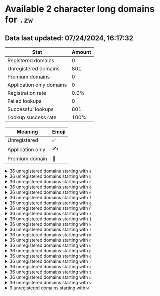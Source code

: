 # Available 2 character long domains for `.zw`

## Data last updated: 07/24/2024, 16:17:32

|Stat|Amount|
|--|--|
|Registered domains|0|
|Unregistered domains|801|
|Premium domains|0|
|Application only domains|0|
|Registration rate|0.0%|
|Failed lookups|0|
|Successful lookups|801|
|Lookup success rate|100%|


|Meaning|Emoji|
|--|--|
|Unregistered|:white_check_mark:|
|Application only|:writing_hand:|
|Premium domain|:gem:|

<details>
<summary>36 unregistered domains starting with <bold><code>a</code></bold></summary>

|Type|Domain|
|--|--|
|:white_check_mark:|`a0.zw`|
|:white_check_mark:|`a1.zw`|
|:white_check_mark:|`a2.zw`|
|:white_check_mark:|`a3.zw`|
|:white_check_mark:|`a4.zw`|
|:white_check_mark:|`a5.zw`|
|:white_check_mark:|`a6.zw`|
|:white_check_mark:|`a7.zw`|
|:white_check_mark:|`a8.zw`|
|:white_check_mark:|`a9.zw`|
|:white_check_mark:|`aa.zw`|
|:white_check_mark:|`ab.zw`|
|:white_check_mark:|`ac.zw`|
|:white_check_mark:|`ad.zw`|
|:white_check_mark:|`ae.zw`|
|:white_check_mark:|`af.zw`|
|:white_check_mark:|`ag.zw`|
|:white_check_mark:|`ah.zw`|
|:white_check_mark:|`ai.zw`|
|:white_check_mark:|`aj.zw`|
|:white_check_mark:|`ak.zw`|
|:white_check_mark:|`al.zw`|
|:white_check_mark:|`am.zw`|
|:white_check_mark:|`an.zw`|
|:white_check_mark:|`ao.zw`|
|:white_check_mark:|`ap.zw`|
|:white_check_mark:|`aq.zw`|
|:white_check_mark:|`ar.zw`|
|:white_check_mark:|`as.zw`|
|:white_check_mark:|`at.zw`|
|:white_check_mark:|`au.zw`|
|:white_check_mark:|`av.zw`|
|:white_check_mark:|`aw.zw`|
|:white_check_mark:|`ax.zw`|
|:white_check_mark:|`ay.zw`|
|:white_check_mark:|`az.zw`|
</details>
<details>
<summary>36 unregistered domains starting with <bold><code>b</code></bold></summary>

|Type|Domain|
|--|--|
|:white_check_mark:|`b0.zw`|
|:white_check_mark:|`b1.zw`|
|:white_check_mark:|`b2.zw`|
|:white_check_mark:|`b3.zw`|
|:white_check_mark:|`b4.zw`|
|:white_check_mark:|`b5.zw`|
|:white_check_mark:|`b6.zw`|
|:white_check_mark:|`b7.zw`|
|:white_check_mark:|`b8.zw`|
|:white_check_mark:|`b9.zw`|
|:white_check_mark:|`ba.zw`|
|:white_check_mark:|`bb.zw`|
|:white_check_mark:|`bc.zw`|
|:white_check_mark:|`bd.zw`|
|:white_check_mark:|`be.zw`|
|:white_check_mark:|`bf.zw`|
|:white_check_mark:|`bg.zw`|
|:white_check_mark:|`bh.zw`|
|:white_check_mark:|`bi.zw`|
|:white_check_mark:|`bj.zw`|
|:white_check_mark:|`bk.zw`|
|:white_check_mark:|`bl.zw`|
|:white_check_mark:|`bm.zw`|
|:white_check_mark:|`bn.zw`|
|:white_check_mark:|`bo.zw`|
|:white_check_mark:|`bp.zw`|
|:white_check_mark:|`bq.zw`|
|:white_check_mark:|`br.zw`|
|:white_check_mark:|`bs.zw`|
|:white_check_mark:|`bt.zw`|
|:white_check_mark:|`bu.zw`|
|:white_check_mark:|`bv.zw`|
|:white_check_mark:|`bw.zw`|
|:white_check_mark:|`bx.zw`|
|:white_check_mark:|`by.zw`|
|:white_check_mark:|`bz.zw`|
</details>
<details>
<summary>36 unregistered domains starting with <bold><code>c</code></bold></summary>

|Type|Domain|
|--|--|
|:white_check_mark:|`c0.zw`|
|:white_check_mark:|`c1.zw`|
|:white_check_mark:|`c2.zw`|
|:white_check_mark:|`c3.zw`|
|:white_check_mark:|`c4.zw`|
|:white_check_mark:|`c5.zw`|
|:white_check_mark:|`c6.zw`|
|:white_check_mark:|`c7.zw`|
|:white_check_mark:|`c8.zw`|
|:white_check_mark:|`c9.zw`|
|:white_check_mark:|`ca.zw`|
|:white_check_mark:|`cb.zw`|
|:white_check_mark:|`cc.zw`|
|:white_check_mark:|`cd.zw`|
|:white_check_mark:|`ce.zw`|
|:white_check_mark:|`cf.zw`|
|:white_check_mark:|`cg.zw`|
|:white_check_mark:|`ch.zw`|
|:white_check_mark:|`ci.zw`|
|:white_check_mark:|`cj.zw`|
|:white_check_mark:|`ck.zw`|
|:white_check_mark:|`cl.zw`|
|:white_check_mark:|`cm.zw`|
|:white_check_mark:|`cn.zw`|
|:white_check_mark:|`co.zw`|
|:white_check_mark:|`cp.zw`|
|:white_check_mark:|`cq.zw`|
|:white_check_mark:|`cr.zw`|
|:white_check_mark:|`cs.zw`|
|:white_check_mark:|`ct.zw`|
|:white_check_mark:|`cu.zw`|
|:white_check_mark:|`cv.zw`|
|:white_check_mark:|`cw.zw`|
|:white_check_mark:|`cx.zw`|
|:white_check_mark:|`cy.zw`|
|:white_check_mark:|`cz.zw`|
</details>
<details>
<summary>36 unregistered domains starting with <bold><code>d</code></bold></summary>

|Type|Domain|
|--|--|
|:white_check_mark:|`d0.zw`|
|:white_check_mark:|`d1.zw`|
|:white_check_mark:|`d2.zw`|
|:white_check_mark:|`d3.zw`|
|:white_check_mark:|`d4.zw`|
|:white_check_mark:|`d5.zw`|
|:white_check_mark:|`d6.zw`|
|:white_check_mark:|`d7.zw`|
|:white_check_mark:|`d8.zw`|
|:white_check_mark:|`d9.zw`|
|:white_check_mark:|`da.zw`|
|:white_check_mark:|`db.zw`|
|:white_check_mark:|`dc.zw`|
|:white_check_mark:|`dd.zw`|
|:white_check_mark:|`de.zw`|
|:white_check_mark:|`df.zw`|
|:white_check_mark:|`dg.zw`|
|:white_check_mark:|`dh.zw`|
|:white_check_mark:|`di.zw`|
|:white_check_mark:|`dj.zw`|
|:white_check_mark:|`dk.zw`|
|:white_check_mark:|`dl.zw`|
|:white_check_mark:|`dm.zw`|
|:white_check_mark:|`dn.zw`|
|:white_check_mark:|`do.zw`|
|:white_check_mark:|`dp.zw`|
|:white_check_mark:|`dq.zw`|
|:white_check_mark:|`dr.zw`|
|:white_check_mark:|`ds.zw`|
|:white_check_mark:|`dt.zw`|
|:white_check_mark:|`du.zw`|
|:white_check_mark:|`dv.zw`|
|:white_check_mark:|`dw.zw`|
|:white_check_mark:|`dx.zw`|
|:white_check_mark:|`dy.zw`|
|:white_check_mark:|`dz.zw`|
</details>
<details>
<summary>36 unregistered domains starting with <bold><code>e</code></bold></summary>

|Type|Domain|
|--|--|
|:white_check_mark:|`e0.zw`|
|:white_check_mark:|`e1.zw`|
|:white_check_mark:|`e2.zw`|
|:white_check_mark:|`e3.zw`|
|:white_check_mark:|`e4.zw`|
|:white_check_mark:|`e5.zw`|
|:white_check_mark:|`e6.zw`|
|:white_check_mark:|`e7.zw`|
|:white_check_mark:|`e8.zw`|
|:white_check_mark:|`e9.zw`|
|:white_check_mark:|`ea.zw`|
|:white_check_mark:|`eb.zw`|
|:white_check_mark:|`ec.zw`|
|:white_check_mark:|`ed.zw`|
|:white_check_mark:|`ee.zw`|
|:white_check_mark:|`ef.zw`|
|:white_check_mark:|`eg.zw`|
|:white_check_mark:|`eh.zw`|
|:white_check_mark:|`ei.zw`|
|:white_check_mark:|`ej.zw`|
|:white_check_mark:|`ek.zw`|
|:white_check_mark:|`el.zw`|
|:white_check_mark:|`em.zw`|
|:white_check_mark:|`en.zw`|
|:white_check_mark:|`eo.zw`|
|:white_check_mark:|`ep.zw`|
|:white_check_mark:|`eq.zw`|
|:white_check_mark:|`er.zw`|
|:white_check_mark:|`es.zw`|
|:white_check_mark:|`et.zw`|
|:white_check_mark:|`eu.zw`|
|:white_check_mark:|`ev.zw`|
|:white_check_mark:|`ew.zw`|
|:white_check_mark:|`ex.zw`|
|:white_check_mark:|`ey.zw`|
|:white_check_mark:|`ez.zw`|
</details>
<details>
<summary>36 unregistered domains starting with <bold><code>f</code></bold></summary>

|Type|Domain|
|--|--|
|:white_check_mark:|`f0.zw`|
|:white_check_mark:|`f1.zw`|
|:white_check_mark:|`f2.zw`|
|:white_check_mark:|`f3.zw`|
|:white_check_mark:|`f4.zw`|
|:white_check_mark:|`f5.zw`|
|:white_check_mark:|`f6.zw`|
|:white_check_mark:|`f7.zw`|
|:white_check_mark:|`f8.zw`|
|:white_check_mark:|`f9.zw`|
|:white_check_mark:|`fa.zw`|
|:white_check_mark:|`fb.zw`|
|:white_check_mark:|`fc.zw`|
|:white_check_mark:|`fd.zw`|
|:white_check_mark:|`fe.zw`|
|:white_check_mark:|`ff.zw`|
|:white_check_mark:|`fg.zw`|
|:white_check_mark:|`fh.zw`|
|:white_check_mark:|`fi.zw`|
|:white_check_mark:|`fj.zw`|
|:white_check_mark:|`fk.zw`|
|:white_check_mark:|`fl.zw`|
|:white_check_mark:|`fm.zw`|
|:white_check_mark:|`fn.zw`|
|:white_check_mark:|`fo.zw`|
|:white_check_mark:|`fp.zw`|
|:white_check_mark:|`fq.zw`|
|:white_check_mark:|`fr.zw`|
|:white_check_mark:|`fs.zw`|
|:white_check_mark:|`ft.zw`|
|:white_check_mark:|`fu.zw`|
|:white_check_mark:|`fv.zw`|
|:white_check_mark:|`fw.zw`|
|:white_check_mark:|`fx.zw`|
|:white_check_mark:|`fy.zw`|
|:white_check_mark:|`fz.zw`|
</details>
<details>
<summary>36 unregistered domains starting with <bold><code>g</code></bold></summary>

|Type|Domain|
|--|--|
|:white_check_mark:|`g0.zw`|
|:white_check_mark:|`g1.zw`|
|:white_check_mark:|`g2.zw`|
|:white_check_mark:|`g3.zw`|
|:white_check_mark:|`g4.zw`|
|:white_check_mark:|`g5.zw`|
|:white_check_mark:|`g6.zw`|
|:white_check_mark:|`g7.zw`|
|:white_check_mark:|`g8.zw`|
|:white_check_mark:|`g9.zw`|
|:white_check_mark:|`ga.zw`|
|:white_check_mark:|`gb.zw`|
|:white_check_mark:|`gc.zw`|
|:white_check_mark:|`gd.zw`|
|:white_check_mark:|`ge.zw`|
|:white_check_mark:|`gf.zw`|
|:white_check_mark:|`gg.zw`|
|:white_check_mark:|`gh.zw`|
|:white_check_mark:|`gi.zw`|
|:white_check_mark:|`gj.zw`|
|:white_check_mark:|`gk.zw`|
|:white_check_mark:|`gl.zw`|
|:white_check_mark:|`gm.zw`|
|:white_check_mark:|`gn.zw`|
|:white_check_mark:|`go.zw`|
|:white_check_mark:|`gp.zw`|
|:white_check_mark:|`gq.zw`|
|:white_check_mark:|`gr.zw`|
|:white_check_mark:|`gs.zw`|
|:white_check_mark:|`gt.zw`|
|:white_check_mark:|`gu.zw`|
|:white_check_mark:|`gv.zw`|
|:white_check_mark:|`gw.zw`|
|:white_check_mark:|`gx.zw`|
|:white_check_mark:|`gy.zw`|
|:white_check_mark:|`gz.zw`|
</details>
<details>
<summary>36 unregistered domains starting with <bold><code>h</code></bold></summary>

|Type|Domain|
|--|--|
|:white_check_mark:|`h0.zw`|
|:white_check_mark:|`h1.zw`|
|:white_check_mark:|`h2.zw`|
|:white_check_mark:|`h3.zw`|
|:white_check_mark:|`h4.zw`|
|:white_check_mark:|`h5.zw`|
|:white_check_mark:|`h6.zw`|
|:white_check_mark:|`h7.zw`|
|:white_check_mark:|`h8.zw`|
|:white_check_mark:|`h9.zw`|
|:white_check_mark:|`ha.zw`|
|:white_check_mark:|`hb.zw`|
|:white_check_mark:|`hc.zw`|
|:white_check_mark:|`hd.zw`|
|:white_check_mark:|`he.zw`|
|:white_check_mark:|`hf.zw`|
|:white_check_mark:|`hg.zw`|
|:white_check_mark:|`hh.zw`|
|:white_check_mark:|`hi.zw`|
|:white_check_mark:|`hj.zw`|
|:white_check_mark:|`hk.zw`|
|:white_check_mark:|`hl.zw`|
|:white_check_mark:|`hm.zw`|
|:white_check_mark:|`hn.zw`|
|:white_check_mark:|`ho.zw`|
|:white_check_mark:|`hp.zw`|
|:white_check_mark:|`hq.zw`|
|:white_check_mark:|`hr.zw`|
|:white_check_mark:|`hs.zw`|
|:white_check_mark:|`ht.zw`|
|:white_check_mark:|`hu.zw`|
|:white_check_mark:|`hv.zw`|
|:white_check_mark:|`hw.zw`|
|:white_check_mark:|`hx.zw`|
|:white_check_mark:|`hy.zw`|
|:white_check_mark:|`hz.zw`|
</details>
<details>
<summary>36 unregistered domains starting with <bold><code>i</code></bold></summary>

|Type|Domain|
|--|--|
|:white_check_mark:|`i0.zw`|
|:white_check_mark:|`i1.zw`|
|:white_check_mark:|`i2.zw`|
|:white_check_mark:|`i3.zw`|
|:white_check_mark:|`i4.zw`|
|:white_check_mark:|`i5.zw`|
|:white_check_mark:|`i6.zw`|
|:white_check_mark:|`i7.zw`|
|:white_check_mark:|`i8.zw`|
|:white_check_mark:|`i9.zw`|
|:white_check_mark:|`ia.zw`|
|:white_check_mark:|`ib.zw`|
|:white_check_mark:|`ic.zw`|
|:white_check_mark:|`id.zw`|
|:white_check_mark:|`ie.zw`|
|:white_check_mark:|`if.zw`|
|:white_check_mark:|`ig.zw`|
|:white_check_mark:|`ih.zw`|
|:white_check_mark:|`ii.zw`|
|:white_check_mark:|`ij.zw`|
|:white_check_mark:|`ik.zw`|
|:white_check_mark:|`il.zw`|
|:white_check_mark:|`im.zw`|
|:white_check_mark:|`in.zw`|
|:white_check_mark:|`io.zw`|
|:white_check_mark:|`ip.zw`|
|:white_check_mark:|`iq.zw`|
|:white_check_mark:|`ir.zw`|
|:white_check_mark:|`is.zw`|
|:white_check_mark:|`it.zw`|
|:white_check_mark:|`iu.zw`|
|:white_check_mark:|`iv.zw`|
|:white_check_mark:|`iw.zw`|
|:white_check_mark:|`ix.zw`|
|:white_check_mark:|`iy.zw`|
|:white_check_mark:|`iz.zw`|
</details>
<details>
<summary>36 unregistered domains starting with <bold><code>j</code></bold></summary>

|Type|Domain|
|--|--|
|:white_check_mark:|`j0.zw`|
|:white_check_mark:|`j1.zw`|
|:white_check_mark:|`j2.zw`|
|:white_check_mark:|`j3.zw`|
|:white_check_mark:|`j4.zw`|
|:white_check_mark:|`j5.zw`|
|:white_check_mark:|`j6.zw`|
|:white_check_mark:|`j7.zw`|
|:white_check_mark:|`j8.zw`|
|:white_check_mark:|`j9.zw`|
|:white_check_mark:|`ja.zw`|
|:white_check_mark:|`jb.zw`|
|:white_check_mark:|`jc.zw`|
|:white_check_mark:|`jd.zw`|
|:white_check_mark:|`je.zw`|
|:white_check_mark:|`jf.zw`|
|:white_check_mark:|`jg.zw`|
|:white_check_mark:|`jh.zw`|
|:white_check_mark:|`ji.zw`|
|:white_check_mark:|`jj.zw`|
|:white_check_mark:|`jk.zw`|
|:white_check_mark:|`jl.zw`|
|:white_check_mark:|`jm.zw`|
|:white_check_mark:|`jn.zw`|
|:white_check_mark:|`jo.zw`|
|:white_check_mark:|`jp.zw`|
|:white_check_mark:|`jq.zw`|
|:white_check_mark:|`jr.zw`|
|:white_check_mark:|`js.zw`|
|:white_check_mark:|`jt.zw`|
|:white_check_mark:|`ju.zw`|
|:white_check_mark:|`jv.zw`|
|:white_check_mark:|`jw.zw`|
|:white_check_mark:|`jx.zw`|
|:white_check_mark:|`jy.zw`|
|:white_check_mark:|`jz.zw`|
</details>
<details>
<summary>36 unregistered domains starting with <bold><code>k</code></bold></summary>

|Type|Domain|
|--|--|
|:white_check_mark:|`k0.zw`|
|:white_check_mark:|`k1.zw`|
|:white_check_mark:|`k2.zw`|
|:white_check_mark:|`k3.zw`|
|:white_check_mark:|`k4.zw`|
|:white_check_mark:|`k5.zw`|
|:white_check_mark:|`k6.zw`|
|:white_check_mark:|`k7.zw`|
|:white_check_mark:|`k8.zw`|
|:white_check_mark:|`k9.zw`|
|:white_check_mark:|`ka.zw`|
|:white_check_mark:|`kb.zw`|
|:white_check_mark:|`kc.zw`|
|:white_check_mark:|`kd.zw`|
|:white_check_mark:|`ke.zw`|
|:white_check_mark:|`kf.zw`|
|:white_check_mark:|`kg.zw`|
|:white_check_mark:|`kh.zw`|
|:white_check_mark:|`ki.zw`|
|:white_check_mark:|`kj.zw`|
|:white_check_mark:|`kk.zw`|
|:white_check_mark:|`kl.zw`|
|:white_check_mark:|`km.zw`|
|:white_check_mark:|`kn.zw`|
|:white_check_mark:|`ko.zw`|
|:white_check_mark:|`kp.zw`|
|:white_check_mark:|`kq.zw`|
|:white_check_mark:|`kr.zw`|
|:white_check_mark:|`ks.zw`|
|:white_check_mark:|`kt.zw`|
|:white_check_mark:|`ku.zw`|
|:white_check_mark:|`kv.zw`|
|:white_check_mark:|`kw.zw`|
|:white_check_mark:|`kx.zw`|
|:white_check_mark:|`ky.zw`|
|:white_check_mark:|`kz.zw`|
</details>
<details>
<summary>36 unregistered domains starting with <bold><code>l</code></bold></summary>

|Type|Domain|
|--|--|
|:white_check_mark:|`l0.zw`|
|:white_check_mark:|`l1.zw`|
|:white_check_mark:|`l2.zw`|
|:white_check_mark:|`l3.zw`|
|:white_check_mark:|`l4.zw`|
|:white_check_mark:|`l5.zw`|
|:white_check_mark:|`l6.zw`|
|:white_check_mark:|`l7.zw`|
|:white_check_mark:|`l8.zw`|
|:white_check_mark:|`l9.zw`|
|:white_check_mark:|`la.zw`|
|:white_check_mark:|`lb.zw`|
|:white_check_mark:|`lc.zw`|
|:white_check_mark:|`ld.zw`|
|:white_check_mark:|`le.zw`|
|:white_check_mark:|`lf.zw`|
|:white_check_mark:|`lg.zw`|
|:white_check_mark:|`lh.zw`|
|:white_check_mark:|`li.zw`|
|:white_check_mark:|`lj.zw`|
|:white_check_mark:|`lk.zw`|
|:white_check_mark:|`ll.zw`|
|:white_check_mark:|`lm.zw`|
|:white_check_mark:|`ln.zw`|
|:white_check_mark:|`lo.zw`|
|:white_check_mark:|`lp.zw`|
|:white_check_mark:|`lq.zw`|
|:white_check_mark:|`lr.zw`|
|:white_check_mark:|`ls.zw`|
|:white_check_mark:|`lt.zw`|
|:white_check_mark:|`lu.zw`|
|:white_check_mark:|`lv.zw`|
|:white_check_mark:|`lw.zw`|
|:white_check_mark:|`lx.zw`|
|:white_check_mark:|`ly.zw`|
|:white_check_mark:|`lz.zw`|
</details>
<details>
<summary>36 unregistered domains starting with <bold><code>m</code></bold></summary>

|Type|Domain|
|--|--|
|:white_check_mark:|`m0.zw`|
|:white_check_mark:|`m1.zw`|
|:white_check_mark:|`m2.zw`|
|:white_check_mark:|`m3.zw`|
|:white_check_mark:|`m4.zw`|
|:white_check_mark:|`m5.zw`|
|:white_check_mark:|`m6.zw`|
|:white_check_mark:|`m7.zw`|
|:white_check_mark:|`m8.zw`|
|:white_check_mark:|`m9.zw`|
|:white_check_mark:|`ma.zw`|
|:white_check_mark:|`mb.zw`|
|:white_check_mark:|`mc.zw`|
|:white_check_mark:|`md.zw`|
|:white_check_mark:|`me.zw`|
|:white_check_mark:|`mf.zw`|
|:white_check_mark:|`mg.zw`|
|:white_check_mark:|`mh.zw`|
|:white_check_mark:|`mi.zw`|
|:white_check_mark:|`mj.zw`|
|:white_check_mark:|`mk.zw`|
|:white_check_mark:|`ml.zw`|
|:white_check_mark:|`mm.zw`|
|:white_check_mark:|`mn.zw`|
|:white_check_mark:|`mo.zw`|
|:white_check_mark:|`mp.zw`|
|:white_check_mark:|`mq.zw`|
|:white_check_mark:|`mr.zw`|
|:white_check_mark:|`ms.zw`|
|:white_check_mark:|`mt.zw`|
|:white_check_mark:|`mu.zw`|
|:white_check_mark:|`mv.zw`|
|:white_check_mark:|`mw.zw`|
|:white_check_mark:|`mx.zw`|
|:white_check_mark:|`my.zw`|
|:white_check_mark:|`mz.zw`|
</details>
<details>
<summary>36 unregistered domains starting with <bold><code>n</code></bold></summary>

|Type|Domain|
|--|--|
|:white_check_mark:|`n0.zw`|
|:white_check_mark:|`n1.zw`|
|:white_check_mark:|`n2.zw`|
|:white_check_mark:|`n3.zw`|
|:white_check_mark:|`n4.zw`|
|:white_check_mark:|`n5.zw`|
|:white_check_mark:|`n6.zw`|
|:white_check_mark:|`n7.zw`|
|:white_check_mark:|`n8.zw`|
|:white_check_mark:|`n9.zw`|
|:white_check_mark:|`na.zw`|
|:white_check_mark:|`nb.zw`|
|:white_check_mark:|`nc.zw`|
|:white_check_mark:|`nd.zw`|
|:white_check_mark:|`ne.zw`|
|:white_check_mark:|`nf.zw`|
|:white_check_mark:|`ng.zw`|
|:white_check_mark:|`nh.zw`|
|:white_check_mark:|`ni.zw`|
|:white_check_mark:|`nj.zw`|
|:white_check_mark:|`nk.zw`|
|:white_check_mark:|`nl.zw`|
|:white_check_mark:|`nm.zw`|
|:white_check_mark:|`nn.zw`|
|:white_check_mark:|`no.zw`|
|:white_check_mark:|`np.zw`|
|:white_check_mark:|`nq.zw`|
|:white_check_mark:|`nr.zw`|
|:white_check_mark:|`ns.zw`|
|:white_check_mark:|`nt.zw`|
|:white_check_mark:|`nu.zw`|
|:white_check_mark:|`nv.zw`|
|:white_check_mark:|`nw.zw`|
|:white_check_mark:|`nx.zw`|
|:white_check_mark:|`ny.zw`|
|:white_check_mark:|`nz.zw`|
</details>
<details>
<summary>36 unregistered domains starting with <bold><code>o</code></bold></summary>

|Type|Domain|
|--|--|
|:white_check_mark:|`o0.zw`|
|:white_check_mark:|`o1.zw`|
|:white_check_mark:|`o2.zw`|
|:white_check_mark:|`o3.zw`|
|:white_check_mark:|`o4.zw`|
|:white_check_mark:|`o5.zw`|
|:white_check_mark:|`o6.zw`|
|:white_check_mark:|`o7.zw`|
|:white_check_mark:|`o8.zw`|
|:white_check_mark:|`o9.zw`|
|:white_check_mark:|`oa.zw`|
|:white_check_mark:|`ob.zw`|
|:white_check_mark:|`oc.zw`|
|:white_check_mark:|`od.zw`|
|:white_check_mark:|`oe.zw`|
|:white_check_mark:|`of.zw`|
|:white_check_mark:|`og.zw`|
|:white_check_mark:|`oh.zw`|
|:white_check_mark:|`oi.zw`|
|:white_check_mark:|`oj.zw`|
|:white_check_mark:|`ok.zw`|
|:white_check_mark:|`ol.zw`|
|:white_check_mark:|`om.zw`|
|:white_check_mark:|`on.zw`|
|:white_check_mark:|`oo.zw`|
|:white_check_mark:|`op.zw`|
|:white_check_mark:|`oq.zw`|
|:white_check_mark:|`or.zw`|
|:white_check_mark:|`os.zw`|
|:white_check_mark:|`ot.zw`|
|:white_check_mark:|`ou.zw`|
|:white_check_mark:|`ov.zw`|
|:white_check_mark:|`ow.zw`|
|:white_check_mark:|`ox.zw`|
|:white_check_mark:|`oy.zw`|
|:white_check_mark:|`oz.zw`|
</details>
<details>
<summary>36 unregistered domains starting with <bold><code>p</code></bold></summary>

|Type|Domain|
|--|--|
|:white_check_mark:|`p0.zw`|
|:white_check_mark:|`p1.zw`|
|:white_check_mark:|`p2.zw`|
|:white_check_mark:|`p3.zw`|
|:white_check_mark:|`p4.zw`|
|:white_check_mark:|`p5.zw`|
|:white_check_mark:|`p6.zw`|
|:white_check_mark:|`p7.zw`|
|:white_check_mark:|`p8.zw`|
|:white_check_mark:|`p9.zw`|
|:white_check_mark:|`pa.zw`|
|:white_check_mark:|`pb.zw`|
|:white_check_mark:|`pc.zw`|
|:white_check_mark:|`pd.zw`|
|:white_check_mark:|`pe.zw`|
|:white_check_mark:|`pf.zw`|
|:white_check_mark:|`pg.zw`|
|:white_check_mark:|`ph.zw`|
|:white_check_mark:|`pi.zw`|
|:white_check_mark:|`pj.zw`|
|:white_check_mark:|`pk.zw`|
|:white_check_mark:|`pl.zw`|
|:white_check_mark:|`pm.zw`|
|:white_check_mark:|`pn.zw`|
|:white_check_mark:|`po.zw`|
|:white_check_mark:|`pp.zw`|
|:white_check_mark:|`pq.zw`|
|:white_check_mark:|`pr.zw`|
|:white_check_mark:|`ps.zw`|
|:white_check_mark:|`pt.zw`|
|:white_check_mark:|`pu.zw`|
|:white_check_mark:|`pv.zw`|
|:white_check_mark:|`pw.zw`|
|:white_check_mark:|`px.zw`|
|:white_check_mark:|`py.zw`|
|:white_check_mark:|`pz.zw`|
</details>
<details>
<summary>36 unregistered domains starting with <bold><code>q</code></bold></summary>

|Type|Domain|
|--|--|
|:white_check_mark:|`q0.zw`|
|:white_check_mark:|`q1.zw`|
|:white_check_mark:|`q2.zw`|
|:white_check_mark:|`q3.zw`|
|:white_check_mark:|`q4.zw`|
|:white_check_mark:|`q5.zw`|
|:white_check_mark:|`q6.zw`|
|:white_check_mark:|`q7.zw`|
|:white_check_mark:|`q8.zw`|
|:white_check_mark:|`q9.zw`|
|:white_check_mark:|`qa.zw`|
|:white_check_mark:|`qb.zw`|
|:white_check_mark:|`qc.zw`|
|:white_check_mark:|`qd.zw`|
|:white_check_mark:|`qe.zw`|
|:white_check_mark:|`qf.zw`|
|:white_check_mark:|`qg.zw`|
|:white_check_mark:|`qh.zw`|
|:white_check_mark:|`qi.zw`|
|:white_check_mark:|`qj.zw`|
|:white_check_mark:|`qk.zw`|
|:white_check_mark:|`ql.zw`|
|:white_check_mark:|`qm.zw`|
|:white_check_mark:|`qn.zw`|
|:white_check_mark:|`qo.zw`|
|:white_check_mark:|`qp.zw`|
|:white_check_mark:|`qq.zw`|
|:white_check_mark:|`qr.zw`|
|:white_check_mark:|`qs.zw`|
|:white_check_mark:|`qt.zw`|
|:white_check_mark:|`qu.zw`|
|:white_check_mark:|`qv.zw`|
|:white_check_mark:|`qw.zw`|
|:white_check_mark:|`qx.zw`|
|:white_check_mark:|`qy.zw`|
|:white_check_mark:|`qz.zw`|
</details>
<details>
<summary>36 unregistered domains starting with <bold><code>r</code></bold></summary>

|Type|Domain|
|--|--|
|:white_check_mark:|`r0.zw`|
|:white_check_mark:|`r1.zw`|
|:white_check_mark:|`r2.zw`|
|:white_check_mark:|`r3.zw`|
|:white_check_mark:|`r4.zw`|
|:white_check_mark:|`r5.zw`|
|:white_check_mark:|`r6.zw`|
|:white_check_mark:|`r7.zw`|
|:white_check_mark:|`r8.zw`|
|:white_check_mark:|`r9.zw`|
|:white_check_mark:|`ra.zw`|
|:white_check_mark:|`rb.zw`|
|:white_check_mark:|`rc.zw`|
|:white_check_mark:|`rd.zw`|
|:white_check_mark:|`re.zw`|
|:white_check_mark:|`rf.zw`|
|:white_check_mark:|`rg.zw`|
|:white_check_mark:|`rh.zw`|
|:white_check_mark:|`ri.zw`|
|:white_check_mark:|`rj.zw`|
|:white_check_mark:|`rk.zw`|
|:white_check_mark:|`rl.zw`|
|:white_check_mark:|`rm.zw`|
|:white_check_mark:|`rn.zw`|
|:white_check_mark:|`ro.zw`|
|:white_check_mark:|`rp.zw`|
|:white_check_mark:|`rq.zw`|
|:white_check_mark:|`rr.zw`|
|:white_check_mark:|`rs.zw`|
|:white_check_mark:|`rt.zw`|
|:white_check_mark:|`ru.zw`|
|:white_check_mark:|`rv.zw`|
|:white_check_mark:|`rw.zw`|
|:white_check_mark:|`rx.zw`|
|:white_check_mark:|`ry.zw`|
|:white_check_mark:|`rz.zw`|
</details>
<details>
<summary>36 unregistered domains starting with <bold><code>s</code></bold></summary>

|Type|Domain|
|--|--|
|:white_check_mark:|`s0.zw`|
|:white_check_mark:|`s1.zw`|
|:white_check_mark:|`s2.zw`|
|:white_check_mark:|`s3.zw`|
|:white_check_mark:|`s4.zw`|
|:white_check_mark:|`s5.zw`|
|:white_check_mark:|`s6.zw`|
|:white_check_mark:|`s7.zw`|
|:white_check_mark:|`s8.zw`|
|:white_check_mark:|`s9.zw`|
|:white_check_mark:|`sa.zw`|
|:white_check_mark:|`sb.zw`|
|:white_check_mark:|`sc.zw`|
|:white_check_mark:|`sd.zw`|
|:white_check_mark:|`se.zw`|
|:white_check_mark:|`sf.zw`|
|:white_check_mark:|`sg.zw`|
|:white_check_mark:|`sh.zw`|
|:white_check_mark:|`si.zw`|
|:white_check_mark:|`sj.zw`|
|:white_check_mark:|`sk.zw`|
|:white_check_mark:|`sl.zw`|
|:white_check_mark:|`sm.zw`|
|:white_check_mark:|`sn.zw`|
|:white_check_mark:|`so.zw`|
|:white_check_mark:|`sp.zw`|
|:white_check_mark:|`sq.zw`|
|:white_check_mark:|`sr.zw`|
|:white_check_mark:|`ss.zw`|
|:white_check_mark:|`st.zw`|
|:white_check_mark:|`su.zw`|
|:white_check_mark:|`sv.zw`|
|:white_check_mark:|`sw.zw`|
|:white_check_mark:|`sx.zw`|
|:white_check_mark:|`sy.zw`|
|:white_check_mark:|`sz.zw`|
</details>
<details>
<summary>36 unregistered domains starting with <bold><code>t</code></bold></summary>

|Type|Domain|
|--|--|
|:white_check_mark:|`t0.zw`|
|:white_check_mark:|`t1.zw`|
|:white_check_mark:|`t2.zw`|
|:white_check_mark:|`t3.zw`|
|:white_check_mark:|`t4.zw`|
|:white_check_mark:|`t5.zw`|
|:white_check_mark:|`t6.zw`|
|:white_check_mark:|`t7.zw`|
|:white_check_mark:|`t8.zw`|
|:white_check_mark:|`t9.zw`|
|:white_check_mark:|`ta.zw`|
|:white_check_mark:|`tb.zw`|
|:white_check_mark:|`tc.zw`|
|:white_check_mark:|`td.zw`|
|:white_check_mark:|`te.zw`|
|:white_check_mark:|`tf.zw`|
|:white_check_mark:|`tg.zw`|
|:white_check_mark:|`th.zw`|
|:white_check_mark:|`ti.zw`|
|:white_check_mark:|`tj.zw`|
|:white_check_mark:|`tk.zw`|
|:white_check_mark:|`tl.zw`|
|:white_check_mark:|`tm.zw`|
|:white_check_mark:|`tn.zw`|
|:white_check_mark:|`to.zw`|
|:white_check_mark:|`tp.zw`|
|:white_check_mark:|`tq.zw`|
|:white_check_mark:|`tr.zw`|
|:white_check_mark:|`ts.zw`|
|:white_check_mark:|`tt.zw`|
|:white_check_mark:|`tu.zw`|
|:white_check_mark:|`tv.zw`|
|:white_check_mark:|`tw.zw`|
|:white_check_mark:|`tx.zw`|
|:white_check_mark:|`ty.zw`|
|:white_check_mark:|`tz.zw`|
</details>
<details>
<summary>36 unregistered domains starting with <bold><code>u</code></bold></summary>

|Type|Domain|
|--|--|
|:white_check_mark:|`u0.zw`|
|:white_check_mark:|`u1.zw`|
|:white_check_mark:|`u2.zw`|
|:white_check_mark:|`u3.zw`|
|:white_check_mark:|`u4.zw`|
|:white_check_mark:|`u5.zw`|
|:white_check_mark:|`u6.zw`|
|:white_check_mark:|`u7.zw`|
|:white_check_mark:|`u8.zw`|
|:white_check_mark:|`u9.zw`|
|:white_check_mark:|`ua.zw`|
|:white_check_mark:|`ub.zw`|
|:white_check_mark:|`uc.zw`|
|:white_check_mark:|`ud.zw`|
|:white_check_mark:|`ue.zw`|
|:white_check_mark:|`uf.zw`|
|:white_check_mark:|`ug.zw`|
|:white_check_mark:|`uh.zw`|
|:white_check_mark:|`ui.zw`|
|:white_check_mark:|`uj.zw`|
|:white_check_mark:|`uk.zw`|
|:white_check_mark:|`ul.zw`|
|:white_check_mark:|`um.zw`|
|:white_check_mark:|`un.zw`|
|:white_check_mark:|`uo.zw`|
|:white_check_mark:|`up.zw`|
|:white_check_mark:|`uq.zw`|
|:white_check_mark:|`ur.zw`|
|:white_check_mark:|`us.zw`|
|:white_check_mark:|`ut.zw`|
|:white_check_mark:|`uu.zw`|
|:white_check_mark:|`uv.zw`|
|:white_check_mark:|`uw.zw`|
|:white_check_mark:|`ux.zw`|
|:white_check_mark:|`uy.zw`|
|:white_check_mark:|`uz.zw`|
</details>
<details>
<summary>36 unregistered domains starting with <bold><code>v</code></bold></summary>

|Type|Domain|
|--|--|
|:white_check_mark:|`v0.zw`|
|:white_check_mark:|`v1.zw`|
|:white_check_mark:|`v2.zw`|
|:white_check_mark:|`v3.zw`|
|:white_check_mark:|`v4.zw`|
|:white_check_mark:|`v5.zw`|
|:white_check_mark:|`v6.zw`|
|:white_check_mark:|`v7.zw`|
|:white_check_mark:|`v8.zw`|
|:white_check_mark:|`v9.zw`|
|:white_check_mark:|`va.zw`|
|:white_check_mark:|`vb.zw`|
|:white_check_mark:|`vc.zw`|
|:white_check_mark:|`vd.zw`|
|:white_check_mark:|`ve.zw`|
|:white_check_mark:|`vf.zw`|
|:white_check_mark:|`vg.zw`|
|:white_check_mark:|`vh.zw`|
|:white_check_mark:|`vi.zw`|
|:white_check_mark:|`vj.zw`|
|:white_check_mark:|`vk.zw`|
|:white_check_mark:|`vl.zw`|
|:white_check_mark:|`vm.zw`|
|:white_check_mark:|`vn.zw`|
|:white_check_mark:|`vo.zw`|
|:white_check_mark:|`vp.zw`|
|:white_check_mark:|`vq.zw`|
|:white_check_mark:|`vr.zw`|
|:white_check_mark:|`vs.zw`|
|:white_check_mark:|`vt.zw`|
|:white_check_mark:|`vu.zw`|
|:white_check_mark:|`vv.zw`|
|:white_check_mark:|`vw.zw`|
|:white_check_mark:|`vx.zw`|
|:white_check_mark:|`vy.zw`|
|:white_check_mark:|`vz.zw`|
</details>
<details>
<summary>9 unregistered domains starting with <bold><code>w</code></bold></summary>

|Type|Domain|
|--|--|
|:white_check_mark:|`wa.zw`|
|:white_check_mark:|`wb.zw`|
|:white_check_mark:|`wc.zw`|
|:white_check_mark:|`wd.zw`|
|:white_check_mark:|`we.zw`|
|:white_check_mark:|`wf.zw`|
|:white_check_mark:|`wg.zw`|
|:white_check_mark:|`wh.zw`|
|:white_check_mark:|`wi.zw`|
</details>